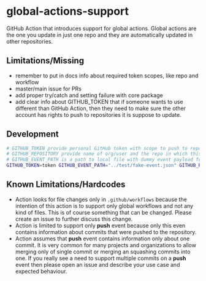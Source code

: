 # global-actions-support
GitHub Action that introduces support for global actions. Global actions are the one you update in just one repo and they are automatically updated in other repositories.



## Limitations/Missing

- remember to put in docs info about required token scopes, like repo and workflow
- master/main issue for PRs
- add proper try/catch and setting failure with core package
- add clear info about GITHUB_TOKEN that if someone wants to use different than GitHub Action, then they need to make sure the other account has rights to push to repositories it is suppose to update.

## Development

```bash
# GITHUB_TOKEN provide personal GitHub token with scope to push to repos
# GITHUB_REPOSITORY provide name of org/user and the repo in which this workflow is suppose to run
# GITHUB_EVENT_PATH is a path to local file with dummy event payload for testing
GITHUB_TOKEN=token GITHUB_EVENT_PATH="../test/fake-event.json" GITHUB_REPOSITORY="lukasz-lab/.github" npm start
```

## Known Limitations/Hardcodes

* Action looks for file changes only in `.github/workflows` because the intention of this action is to support only global workflows and not any kind of files. This is of course something that can be changed. Please create an issue to further discuss this change.
* Action is limited to support only **push** event because only this even contains information about commits that were pushed to the repository.
* Action assumes that **push** event contains information only about one commit. It is very common for many projects and organizations to allow merging only of single commit or merging an squashing commits into one. If you really see a need to support multiple commits on a **push** event then please open an issue and describe your use case and expected behaviour.
